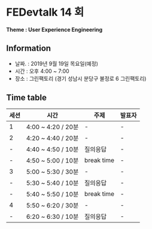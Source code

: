 # FEDevtalk 14 회

#### Theme : User Experience Engineering

## Information

- 날짜. : 2019년 9월 19일 목요일(예정)
- 시간 : 오후 4:00 ~ 7:00
- 장소 : 그린팩토리 (경기 성남시 분당구 불정로 6 그린팩토리)

## Time table
| 세션 | 시간               | 주제       | 발표자          |
| ---- | ------------------ | ---------- | --------------- |
| 1    | 4:00 ~ 4:20 / 20분 | - | - |
| 2    | 4:20 ~ 4:40 / 20분 | - | - |
| -    | 4:40 ~ 4:50 / 10분 | 질의응답 | - |
| -    | 4:50 ~ 5:00 / 10분 | break time | - |
| 3    | 5:00 ~ 5:30 / 30분 | - | - |
| -    | 5:30 ~ 5:40 / 10분 | 질의응답 | - |
| -    | 5:40 ~ 5:50 / 10분 | break time | - |
| 4    | 5:50 ~ 6:20 / 30분 | - | - |
| -    | 6:20 ~ 6:30 / 10분 | 질의응답 | - |
